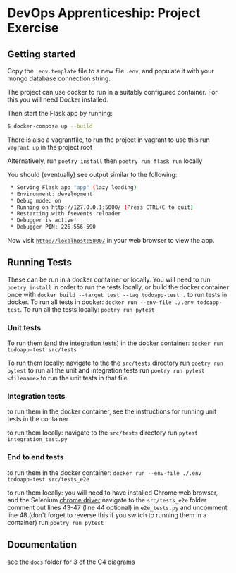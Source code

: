 # DevOps Apprenticeship: Project Exercise

## Getting started

Copy the `.env.template` file to a new file `.env`, and populate it with your mongo database connection string. 

The project can use docker to run in a suitably configured container. For this you will need Docker installed.

Then start the Flask app by running:
```bash
$ docker-compose up --build
```

There is also a vagrantfile, to run the project in vagrant
to use this run `vagrant up` in the project root

Alternatively, run `poetry install` then `poetry run flask run` locally

You should (eventually) see output similar to the following:
```bash
 * Serving Flask app "app" (lazy loading)
 * Environment: development
 * Debug mode: on
 * Running on http://127.0.0.1:5000/ (Press CTRL+C to quit)
 * Restarting with fsevents reloader
 * Debugger is active!
 * Debugger PIN: 226-556-590
```
Now visit [`http://localhost:5000/`](http://localhost:5000/) in your web browser to view the app.

## Running Tests
These can be run in a docker container or locally. You will need to run `poetry install` in order to run the tests locally, or build the docker container once with `docker build --target test --tag todoapp-test .` to run tests in docker. 
To run all tests in docker: `docker run --env-file ./.env todoapp-test`. 
To run all the tests locally: `poetry run pytest`

### Unit tests
To run them (and the integration tests) in the docker container: `docker run todoapp-test src/tests`

To run them locally: 
navigate to the the `src/tests` directory
run `poetry run pytest` to run all the unit and integration tests
run `poetry run pytest <filename>` to run the unit tests in that file

### Integration tests
to run them in the docker container, see the instructions for running unit tests in the container

to run them locally:
navigate to the `src/tests` directory
run `pytest integration_test.py`

### End to end tests
to run them in the docker container: `docker run --env-file ./.env todoapp-test src/tests_e2e`

to run them locally:
you will need to have installed Chrome web browser, and the Selenium [chrome driver](https://chromedriver.chromium.org/downloads)
navigate to the `src/tests_e2e` folder
comment out lines 43-47 (line 44 optional) in `e2e_tests.py` and uncomment line 48 (don't forget to reverse this if you switch to running them in a container)
run `poetry run pytest`

## Documentation
see the `docs` folder for 3 of the C4 diagrams
